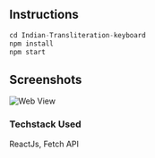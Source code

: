 ## Instructions
```javascript
cd Indian-Transliteration-keyboard
npm install
npm start
```
## Screenshots
![Web View]("https://github.com/sounakbh/Indian-Transliteration-keyboard/blob/master/web_view.png")


### Techstack Used
ReactJs, Fetch API


